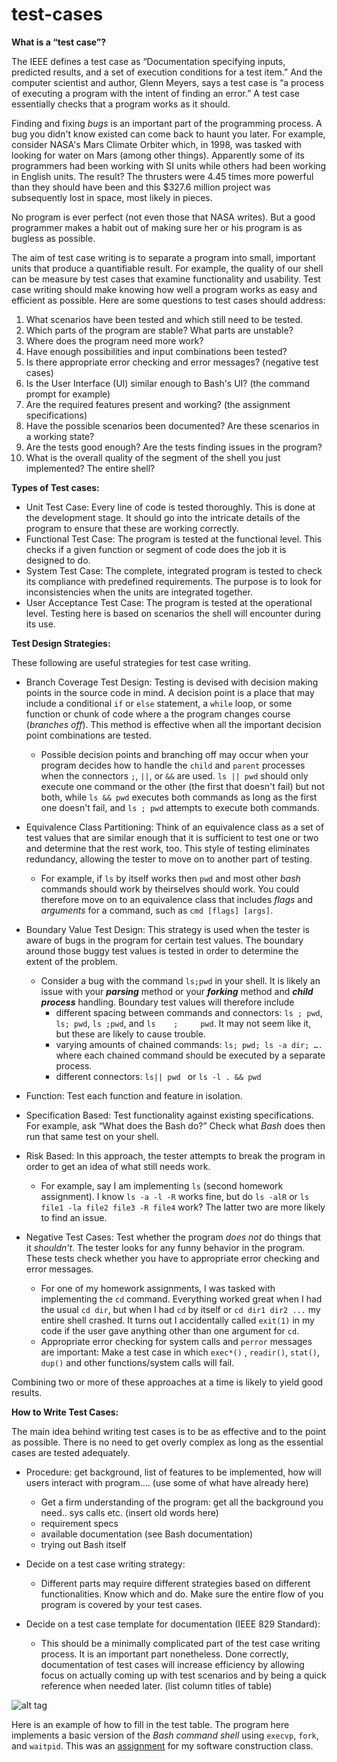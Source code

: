 test-cases
==========

**What is a “test case”?**

The IEEE defines a test case as “Documentation specifying inputs, predicted results, and a set of execution conditions for a test item.” And the computer scientist and author, Glenn Meyers, says a test case is “a process of executing a program with the intent of finding an error.” A test case essentially checks that a program works as it should.

Finding and fixing _bugs_ is an important part of the programming process. A bug you didn't know existed can come back to haunt you later. For example, consider NASA's Mars Climate Orbiter which, in 1998, was tasked with looking for water on Mars (among other things). Apparently some of its programmers had been working with SI units while others had been working in English units. The result? The thrusters were 4.45 times more powerful than they should have been and this $327.6 million project was subsequently lost in space, most likely in pieces. 

No program is ever perfect (not even those that NASA writes). But a good programmer makes a habit out of making sure her or his program is as bugless as possible.

The aim of test case writing is to separate a program into small, important units that produce a quantifiable result. For example, the quality of our shell can be measure by test cases that examine functionality and usability. Test case writing should make knowing how well a program works as easy and efficient as possible. Here are some questions to test cases should address: 
1. What scenarios have been tested and which still need to be tested.
2. Which parts of the program are stable? What parts are unstable?
3. Where does the program need more work?
4. Have enough possibilities and input combinations been tested?
5. Is there appropriate error checking and error messages? (negative test cases)
6. Is the User Interface (UI) similar enough to Bash's UI? (the command prompt for example)
7. Are the required features present and working? (the assignment specifications)
8. Have the possible scenarios been documented? Are these scenarios in a working state?
9. Are the tests good enough? Are the tests finding issues in the program? 
10. What is the overall quality of the segment of the shell you just implemented? The entire shell?


**Types of Test cases:** 

- Unit Test Case: Every line of code is tested thoroughly. This is done at the development stage. It should go into the intricate details of the program to ensure that these are working correctly.
- Functional Test Case: The program is tested at the functional level. This checks if a given function or segment of code does the job it is designed to do. 
- System Test Case: The complete, integrated program is tested to check its compliance with predefined requirements. The purpose is to look for inconsistencies when the units are integrated together. 
- User Acceptance Test Case: The program is tested at the operational level. Testing here is based on scenarios the shell will encounter during its use. 

**Test Design Strategies:**

These following are useful strategies for test case writing.

- Branch Coverage Test Design: Testing is devised with decision making points in the source code in mind. A decision point is a place that may include a conditional `if` or `else` statement, a `while` loop, or some function or chunk of code where a the program changes course (_branches off_). This method is effective when all the important decision point combinations are tested.

  - Possible decision points and branching off may occur when your program decides how to handle the `child` and `parent` processes when the connectors `;`, `||`, or `&&` are used. `ls || pwd` should only execute one command or the other (the first that doesn't fail) but not both, while `ls && pwd` executes both commands as long as the first one doesn't fail, and `ls ; pwd` attempts to execute both commands. 

- Equivalence Class Partitioning: Think of an equivalence class as a set of test values that are similar enough that it is sufficient to test one or two and determine that the rest work, too. This style of testing eliminates redundancy, allowing the tester to move on to another part of testing.

  - For example, if `ls` by itself works then `pwd` and most other _bash_ commands should work by theirselves should work. You could therefore move on to an equivalence class that includes _flags_ and _arguments_ for a command, such as `cmd [flags] [args]`. 

- Boundary Value Test Design: This strategy is used when the tester is aware of bugs in the program for certain test values. The boundary around those buggy test values is tested in order to determine the extent of the problem.

  - Consider a bug with the command `ls;pwd` in your shell. It is likely an issue with your **_parsing_** method or your **_forking_** method and **_child process_** handling. Boundary test values will therefore include 
    - different spacing between commands and connectors: `ls ; pwd`, `ls; pwd`, `ls ;pwd`, and `ls    ;     pwd`. It may not seem like it, but these are likely to cause trouble. 
    - varying amounts of chained commands: `ls; pwd; ls -a dir; ….` where each chained command should be executed by a separate process. 
    - different connectors: `ls|| pwd ` or `ls -l . && pwd` 

- Function: Test each function and feature in isolation.

- Specification Based: Test functionality against existing specifications. For example, ask “What does the Bash do?” Check what _Bash_ does then run that same test on your shell.

- Risk Based: In this approach, the tester attempts to break the program in order to get an idea of what still needs work.
  
  - For example, say I am implementing `ls` (second homework assignment). I know `ls -a -l -R` works fine, but do `ls -alR` or `ls file1 -la file2 file3 -R file4` work? The latter two are more likely to find an issue. 

- Negative Test Cases: Test whether the program _does not_ do things that it _shouldn't_. The tester looks for any funny behavior in the program. These tests check whether you have to appropriate error checking and error messages.
  
  - For one of my homework assignments, I was tasked with implementing the `cd` command. Everything worked great when I had the usual `cd dir`, but when I had `cd` by itself or `cd dir1 dir2 ...` my entire shell crashed. It turns out I accidentally called `exit(1)` in my code if the user gave anything other than one argument for `cd`. 
  - Appropriate error checking for system calls and `perror` messages are important: Make a test case in which `exec*()` , `readir()`, `stat()`, `dup()` and other functions/system calls will fail.

Combining two or more of these approaches  at a time is likely to yield good results.


**How to Write Test Cases:** 

The main idea behind writing test cases is to be as effective and to the point as possible. There is no need to get overly complex as long as the essential cases are tested adequately.

- Procedure: get background, list of features to be implemented, how will users interact with program.... (use some of what have already here)
  - Get a firm understanding of the program:
get all the background you need.. sys calls etc. (insert old words here)
  - requirement specs
  - available documentation (see Bash documentation)
  - trying out Bash itself

- Decide on a test case writing strategy: 
  - Different parts may require different strategies based on different functionalities. Know which and do. Make sure the entire flow of you program is covered by your test cases.

- Decide on a test case template for documentation (IEEE 829 Standard):
  - This should be a minimally complicated part of the test case writing process. It is an important part nonetheless. Done correctly, documentation of test cases will increase efficiency by allowing focus on actually coming up with test scenarios and by being a quick reference when needed later.
	(list column titles of table)

![alt tag](https://cloud.githubusercontent.com/assets/9201839/5465285/62b87146-8549-11e4-9cfd-293e35ce1dc8.png)


Here is an example of how to fill in the test table. The program here implements a basic version of the _Bash command shell_ using `execvp`, `fork`, and `waitpid`. This was an  [assignment](https://github.com/mikeizbicki/ucr-cs100/blob/cs100-2014fall/assignments/hw/hw0-rshell/README.md) for my software construction class. 



